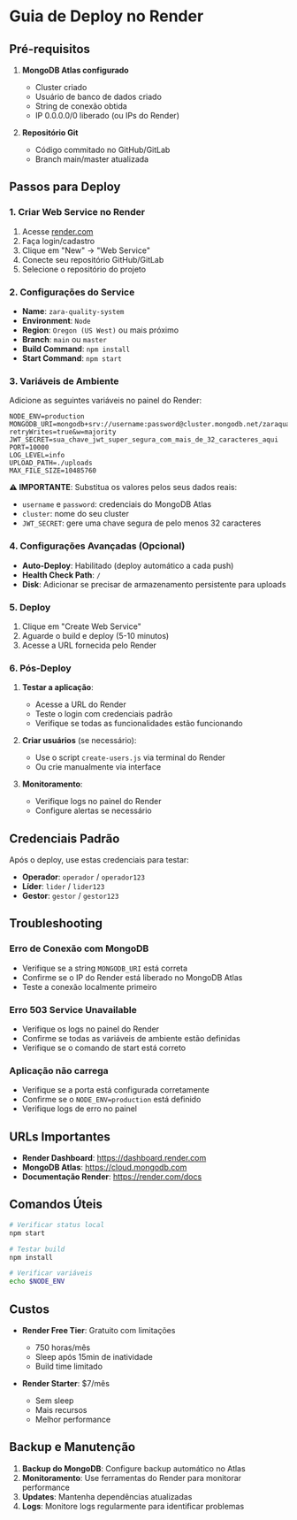 # Guia de Deploy no Render

## Pré-requisitos

1. **MongoDB Atlas configurado**
   - Cluster criado
   - Usuário de banco de dados criado
   - String de conexão obtida
   - IP 0.0.0.0/0 liberado (ou IPs do Render)

2. **Repositório Git**
   - Código commitado no GitHub/GitLab
   - Branch main/master atualizada

## Passos para Deploy

### 1. Criar Web Service no Render

1. Acesse [render.com](https://render.com)
2. Faça login/cadastro
3. Clique em "New" → "Web Service"
4. Conecte seu repositório GitHub/GitLab
5. Selecione o repositório do projeto

### 2. Configurações do Service

- **Name**: `zara-quality-system`
- **Environment**: `Node`
- **Region**: `Oregon (US West)` ou mais próximo
- **Branch**: `main` ou `master`
- **Build Command**: `npm install`
- **Start Command**: `npm start`

### 3. Variáveis de Ambiente

Adicione as seguintes variáveis no painel do Render:

```
NODE_ENV=production
MONGODB_URI=mongodb+srv://username:password@cluster.mongodb.net/zaraqualitysystem?retryWrites=true&w=majority
JWT_SECRET=sua_chave_jwt_super_segura_com_mais_de_32_caracteres_aqui
PORT=10000
LOG_LEVEL=info
UPLOAD_PATH=./uploads
MAX_FILE_SIZE=10485760
```

**⚠️ IMPORTANTE**: Substitua os valores pelos seus dados reais:
- `username` e `password`: credenciais do MongoDB Atlas
- `cluster`: nome do seu cluster
- `JWT_SECRET`: gere uma chave segura de pelo menos 32 caracteres

### 4. Configurações Avançadas (Opcional)

- **Auto-Deploy**: Habilitado (deploy automático a cada push)
- **Health Check Path**: `/`
- **Disk**: Adicionar se precisar de armazenamento persistente para uploads

### 5. Deploy

1. Clique em "Create Web Service"
2. Aguarde o build e deploy (5-10 minutos)
3. Acesse a URL fornecida pelo Render

### 6. Pós-Deploy

1. **Testar a aplicação**:
   - Acesse a URL do Render
   - Teste o login com credenciais padrão
   - Verifique se todas as funcionalidades estão funcionando

2. **Criar usuários** (se necessário):
   - Use o script `create-users.js` via terminal do Render
   - Ou crie manualmente via interface

3. **Monitoramento**:
   - Verifique logs no painel do Render
   - Configure alertas se necessário

## Credenciais Padrão

Após o deploy, use estas credenciais para testar:

- **Operador**: `operador` / `operador123`
- **Líder**: `lider` / `lider123`
- **Gestor**: `gestor` / `gestor123`

## Troubleshooting

### Erro de Conexão com MongoDB
- Verifique se a string `MONGODB_URI` está correta
- Confirme se o IP do Render está liberado no MongoDB Atlas
- Teste a conexão localmente primeiro

### Erro 503 Service Unavailable
- Verifique os logs no painel do Render
- Confirme se todas as variáveis de ambiente estão definidas
- Verifique se o comando de start está correto

### Aplicação não carrega
- Verifique se a porta está configurada corretamente
- Confirme se o `NODE_ENV=production` está definido
- Verifique logs de erro no painel

## URLs Importantes

- **Render Dashboard**: https://dashboard.render.com
- **MongoDB Atlas**: https://cloud.mongodb.com
- **Documentação Render**: https://render.com/docs

## Comandos Úteis

```bash
# Verificar status local
npm start

# Testar build
npm install

# Verificar variáveis
echo $NODE_ENV
```

## Custos

- **Render Free Tier**: Gratuito com limitações
  - 750 horas/mês
  - Sleep após 15min de inatividade
  - Build time limitado

- **Render Starter**: $7/mês
  - Sem sleep
  - Mais recursos
  - Melhor performance

## Backup e Manutenção

1. **Backup do MongoDB**: Configure backup automático no Atlas
2. **Monitoramento**: Use ferramentas do Render para monitorar performance
3. **Updates**: Mantenha dependências atualizadas
4. **Logs**: Monitore logs regularmente para identificar problemas